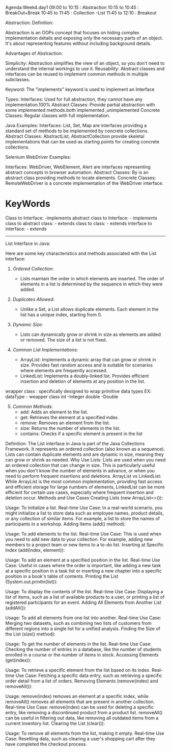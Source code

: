 Agenda:Week4.day1 
09:00 to 10:15  : Abstraction 
10:15 to 10:45  : BreakOut+Break
10:45 to 11:45  : Collection -List
11:45 to 12:10  : Breakout



Abstraction:
Definition:

Abstraction is an OOPs concept that focuses on hiding complex implementation details and 
exposing only the necessary parts of an object. It's about representing features without 
including background details.

Advantages of Abstraction:

Simplicity: Abstraction simplifies the view of an object, so you don't need to understand the 
internal workings to use it.
Reusability: Abstract classes and interfaces can be reused to implement common methods in 
multiple subclasses.

Keyword: The "implements" keyword is used to implement an Interface

Types:
Interfaces: Used for full abstraction, they cannot have any implementation.100%
Abstract Classes: Provide partial abstraction with some implemented methods.both implemented ,unimplemented
Concrete Classes: Regular classes with full implementation.

Java Examples:
Interfaces: List, Set, Map are interfaces providing a standard set of methods to be 
implemented by concrete collections.
Abstract Classes: AbstractList, AbstractCollection provide skeletal implementations that 
can be used as starting points for creating concrete collections.

Selenium WebDriver Examples:

Interfaces: WebDriver, WebElement, Alert are interfaces representing abstract concepts in browser automation.
Abstract Classes: By is an abstract class providing methods to locate elements.
Concrete Classes: RemoteWebDriver is a concrete implementation of the WebDriver interface.

KeyWords
===========
Class to Interface: -implements
abstract class to Interface: - implements
class to abstract class:  - extends
class to class: - extends
interface to interface: - extends 

-------------------------------------------------------------------------------
List Interface in Java:

Here are some key characteristics and methods associated with the List interface:

1. *Ordered Collection:*
   - Lists maintain the order in which elements are inserted. The order of elements in a list is determined by the sequence in which they were added.

2. *Duplicates Allowed:*
   - Unlike a Set, a List allows duplicate elements. Each element in the list has a unique index, starting from 0.

3. *Dynamic Size:*
   - Lists can dynamically grow or shrink in size as elements are added or removed. The size of a list is not fixed.

4. *Common List Implementations:*
   - ArrayList: Implements a dynamic array that can grow or shrink in size. Provides fast random access and is suitable for scenarios where elements are frequently accessed.
   - LinkedList: Implements a doubly-linked list. Provides efficient insertion and deletion of elements at any position in the list.


wrapper class : specifically designed to wrap primitive data types
EX:
dataType - weapper class
int       -Integer
double       -Double





5. *Common Methods:*
   - add: Adds an element to the list.
   - get: Retrieves the element at a specified index.
   - remove: Removes an element from the list.
   - size: Returns the number of elements in the list.
   - contains: Checks if a specific element is present in the list


Definition: The List interface in Java is part of the Java Collections Framework. It represents an ordered collection (also known as a sequence). Lists can contain duplicate elements and are dynamic in size, meaning they can grow or shrink as needed.
Why Use Lists: Lists are used when you need an ordered collection that can change in size. This is particularly useful when you don't know the number of elements in advance, or when you need to perform frequent insertions and deletions.
ArrayList vs LinkedList: While ArrayList is the most common implementation, providing fast access and efficient storage for large numbers of elements, LinkedList can be more efficient for certain use cases, especially where frequent insertion and deletion occur.
Methods and Use Cases
Creating Lists (new ArrayList<>()):

Usage: To initialize a list.
Real-time Use Case: In a real-world scenario, you might initialize a list to store data such as employee names, product details, or any collection of similar items. For example, a list to store the names of participants in a workshop.
Adding Items (add() method):

Usage: To add elements to the list.
Real-time Use Case: This is used when you need to add new data to your collection. For example, adding new members to a project team or new items to a to-do list.
Inserting at Specific Index (add(index, element)):

Usage: To add an element at a specified position in the list.
Real-time Use Case: Useful in cases where the order is important, like adding a new task at a specific position in a task list or inserting a new chapter into a specific position in a book's table of contents.
Printing the List (System.out.println(list)):

Usage: To display the contents of the list.
Real-time Use Case: Displaying a list of items, such as a list of available products to a user, or printing a list of registered participants for an event.
Adding All Elements from Another List (addAll()):

Usage: To add all elements from one list into another.
Real-time Use Case: Merging two datasets, such as combining two lists of customers from different regions into a single list for a unified analysis.
Finding the Size of the List (size() method):

Usage: To get the number of elements in the list.
Real-time Use Case: Checking the number of entries in a database, like the number of students enrolled in a course or the number of items in stock.
Accessing Elements (get(index)):

Usage: To retrieve a specific element from the list based on its index.
Real-time Use Case: Fetching a specific data entry, such as retrieving a specific order detail from a list of orders.
Removing Elements (remove(index) and removeAll()):

Usage: remove(index) removes an element at a specific index, while removeAll() removes all elements that are present in another collection.
Real-time Use Case: remove(index) can be used for deleting a specific entry, like removing a discontinued product from a product list. removeAll() can be useful in filtering out data, like removing all outdated items from a current inventory list.
Clearing the List (clear()):

Usage: To remove all elements from the list, making it empty.
Real-time Use Case: Resetting data, such as clearing a user's shopping cart after they have completed the checkout process.